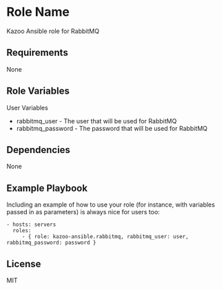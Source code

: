 Role Name
=========

Kazoo Ansible role for RabbitMQ

Requirements
------------

None

Role Variables
--------------

User Variables
- rabbitmq_user - The user that will be used for RabbitMQ
- rabbitmq_password - The password that will be used for RabbitMQ

Dependencies
------------

None

Example Playbook
----------------

Including an example of how to use your role (for instance, with variables passed in as parameters) is always nice for users too:

    - hosts: servers
      roles:
         - { role: kazoo-ansible.rabbitmq, rabbitmq_user: user, rabbitmq_password: password }

License
-------

MIT

